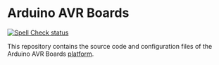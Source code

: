 # Arduino AVR Boards

[![Spell Check status](https://github.com/arduino/ArduinoCore-avr/actions/workflows/spell-check.yml/badge.svg)](https://github.com/arduino/ArduinoCore-avr/actions/workflows/spell-check.yml)

This repository contains the source code and configuration files of the Arduino AVR Boards
[platform](https://arduino.github.io/arduino-cli/latest/platform-specification/).
